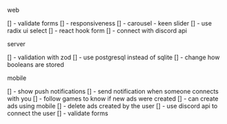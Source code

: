 web

[] - validate forms
[] - responsiveness
[] - carousel - keen slider
[] - use radix ui select 
[] - react hook form
[] - connect with discord api

server

[] - validation with zod
[] - use postgresql instead of sqlite
[] - change how booleans are stored

mobile

[] - show push notifications
[] - send notification when someone connects with you
[] - follow games to know if new ads were created
[] - can create ads using mobile
[] - delete ads created by the user
[] - use discord api to connect the user
[] - validate forms
